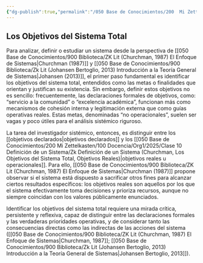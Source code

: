 ```yaml
---
{"dg-publish":true,"permalink":"/050 Base de Conocimientos/200  Mi Zettelkasten/100 Docencia/Org1/2025/Clase 10 Definición de un Sistema/Zk Definición de un Sistema (Churchman, Los Objetivos del Sistema Total)/","tags":["digitalGarden","churchman"]}
---
```


## Los Objetivos del Sistema Total

Para analizar, definir o estudiar un sistema desde la perspectiva de [[050 Base de Conocimientos/900 Biblioteca/ZK Lit (Churchman, 1987) El Enfoque de Sistemas\|Churchman (1987)]] y [[050 Base de Conocimientos/900 Biblioteca/Zk Lit (Johansen Bertoglio, 2013) Introducción a la Teoría General de Sistemas\|Johansen (2013)]], el primer paso fundamental es identificar los objetivos del sistema total, entendidos como las metas o finalidades que orientan y justifican su existencia. Sin embargo, definir estos objetivos no es sencillo: frecuentemente, las declaraciones formales de objetivos, como: “servicio a la comunidad” o “excelencia académica”, funcionan más como mecanismos de cohesión interna y legitimación externa que como guías operativas reales. Estas metas, denominadas “no operacionales”, suelen ser vagas y poco útiles para el análisis sistémico riguroso.

La tarea del investigador sistémico, entonces, es distinguir entre los [[objetivos declarados\|objetivos declarados]] y los [[050 Base de Conocimientos/200  Mi Zettelkasten/100 Docencia/Org1/2025/Clase 10 Definición de un Sistema/Zk Definición de un Sistema (Churchman, Los Objetivos del Sistema Total, Objetivos Reales)\|objetivos reales u operacionales]]. Para ello, [[050 Base de Conocimientos/900 Biblioteca/ZK Lit (Churchman, 1987) El Enfoque de Sistemas\|Churchman (1987)]] propone observar si el sistema está dispuesto a sacrificar otros fines para alcanzar ciertos resultados específicos: los objetivos reales son aquellos por los que el sistema efectivamente toma decisiones y prioriza recursos, aunque no siempre coincidan con los valores públicamente enunciados.

Identificar los objetivos del sistema total requiere una mirada crítica, persistente y reflexiva, capaz de distinguir entre las declaraciones formales y las verdaderas prioridades operativas, y de considerar tanto las consecuencias directas como las indirectas de las acciones del sistema ([[050 Base de Conocimientos/900 Biblioteca/ZK Lit (Churchman, 1987) El Enfoque de Sistemas\|Churchman, 1987]]; [[050 Base de Conocimientos/900 Biblioteca/Zk Lit (Johansen Bertoglio, 2013) Introducción a la Teoría General de Sistemas\|Johansen Bertoglio, 2013]]).